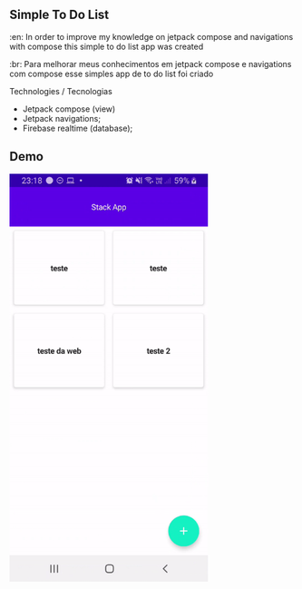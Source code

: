 ## Simple To Do List

:en:
In order to improve my knowledge on jetpack compose and navigations with compose this simple to do list app was created


:br:
Para melhorar meus conhecimentos em jetpack compose e navigations com compose esse simples app de to do list foi criado


Technologies / Tecnologias

- Jetpack compose (view)
- Jetpack navigations;
- Firebase realtime (database);



## Demo

<p>
  <img src="https://github.com/IsaqueCoelho/SimpleToDoList/blob/master/demo/simpletodolist.gif?raw=true!" alt="No gif é exibido a tela do app que tem uma lista de itens e essa lista de itens em pares, ou seja, para cada linha tem 2 itens. Cada item tem a forma quadrada exibindo uma image de um personagem do desenho e abaixo da imagem tem o nome do personagem e abaixo do nome o status que pode ser Alive, Dead e unknow. No gif o usuário faz a rolagem para baixo para mostra que tem mais itens e em seguida sobe pro topo da lista e clica sobre o segundo item. Com o clique o usuário é redirecionado para outra tela que mosta mais detalhes do personagem selecionado tais como lugares vistos e lista de episódios que apareceu" width="350"/>
</p>


